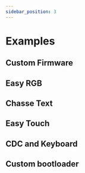 ```yaml
---
sidebar_position: 3
---
```


# Examples

## Custom Firmware

## Easy RGB

## Chasse Text

## Easy Touch

## CDC and Keyboard

## Custom bootloader

